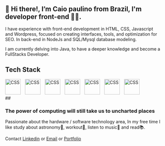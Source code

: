 ## 👋 Hi there!, I’m Caio paulino from Brazil, I'm developer front-end 🧑‍💻.

I have experience with front-end development in HTML, CSS, Javascript and Wordpress, focused on creating interfaces, tools, and optimization for SEO.
In back-end in NodeJs and SQL/Mysql database modeling.

I am currently delving into Java, to have a deeper knowledge and become a FullStacks Developer.

<h2>Tech Stack</h2>
<div>
<img
  aling= "left"
alt= "CSS"
title="CSS"
width= "50px"
style= "padding-right: 10px;"
  src="https://cdn.jsdelivr.net/gh/devicons/devicon@latest/icons/html5/html5-original-wordmark.svg" />
<img
  aling= "left"
alt= "CSS"
title="CSS"
width= "50px"
style= "padding-right: 10px;"src="https://cdn.jsdelivr.net/gh/devicons/devicon@latest/icons/css3/css3-original-wordmark.svg" />
<img
  aling= "left"
alt= "CSS"
title="CSS"
width= "50px"
style= "padding-right: 10px;"src="https://cdn.jsdelivr.net/gh/devicons/devicon@latest/icons/javascript/javascript-original.svg" />
<img
  aling= "left"
alt= "CSS"
title="CSS"
width= "50px"
style= "padding-right: 10px;"src="https://cdn.jsdelivr.net/gh/devicons/devicon@latest/icons/react/react-original-wordmark.svg" />
<img
  aling= "left"
alt= "CSS"
title="CSS"
width= "50px"
style= "padding-right: 10px;"src="https://cdn.jsdelivr.net/gh/devicons/devicon@latest/icons/nodejs/nodejs-original-wordmark.svg" />
<img
  aling= "left"
alt= "CSS"
title="CSS"
width= "50px"
style= "padding-right: 10px;"src="https://cdn.jsdelivr.net/gh/devicons/devicon@latest/icons/sass/sass-original.svg" />
<img
  aling= "left"
alt= "CSS"
title="CSS"
width= "50px"
style= "padding-right: 10px;"src="https://cdn.jsdelivr.net/gh/devicons/devicon@latest/icons/wordpress/wordpress-original.svg" />



</div>
##
<h3> The power of computing will still take us to uncharted places </h3>
Passionate about the hardware / software technology area, In my free time I like study about astronomy🌌, workout💪, listen to music🎵 and read📚.


Contact <a href="https://www.linkedin.com/in/caiopaulin0/">Linkedin</a> or <a href="mailto:caiopaulinoPE@hotmail.com">Email</a> or <a href="https://caiopaulin0.github.io/Portfolio/">Portfolio </a>
